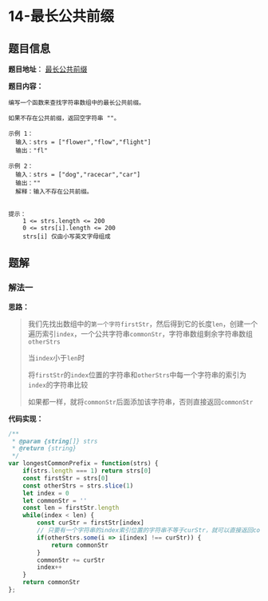 # 14-最长公共前缀

## 题目信息

**题目地址**： [最长公共前缀](https://leetcode.cn/problems/longest-common-prefix/description/)

**题目内容：**

```text
编写一个函数来查找字符串数组中的最长公共前缀。

如果不存在公共前缀，返回空字符串 ""。

示例 1：
  输入：strs = ["flower","flow","flight"]
  输出："fl"
  
示例 2：
  输入：strs = ["dog","racecar","car"]
  输出：""
  解释：输入不存在公共前缀。
 

提示：
    1 <= strs.length <= 200
    0 <= strs[i].length <= 200
    strs[i] 仅由小写英文字母组成
```

## 题解

### 解法一

**思路：**

> 我们先找出数组中的`第一个字符firstStr`，然后得到它的长度`len`，创建一个遍历索引`index`，一个公共字符串`commonStr`，字符串数组剩余字符串数组`otherStrs`
> 
> 当`index`小于`len`时
> 
> 将`firstStr`的`index`位置的字符串和`otherStrs`中每一个字符串的索引为`index`的字符串比较
> 
> 如果都一样，就将`commonStr`后面添加该字符串，否则直接返回`commonStr`

**代码实现：**

```javascript
/**
 * @param {string[]} strs
 * @return {string}
 */
var longestCommonPrefix = function(strs) {
    if(strs.length === 1) return strs[0]
    const firstStr = strs[0]
    const otherStrs = strs.slice(1)
    let index = 0
    let commonStr = ''
    const len = firstStr.length
    while(index < len) {
        const curStr = firstStr[index]
        // 只要有一个字符串的index索引位置的字符串不等于curStr，就可以直接返回commonStr
        if(otherStrs.some(i => i[index] !== curStr)) {
            return commonStr
        }
        commonStr += curStr
        index++
    }
    return commonStr
};
```